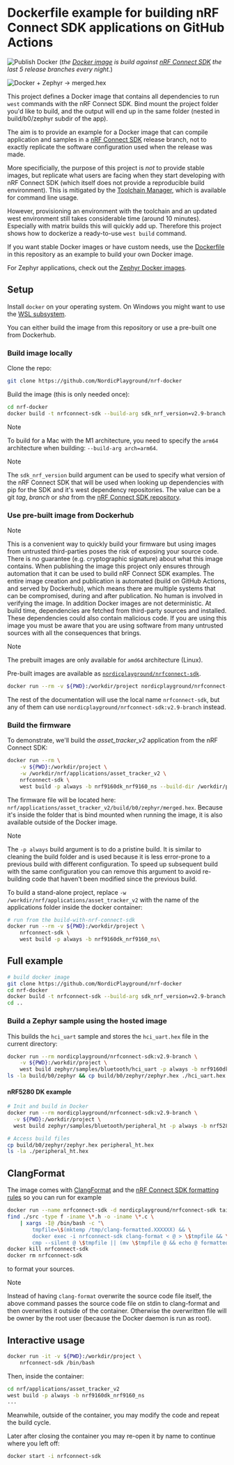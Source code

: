 # Dockerfile example for building nRF Connect SDK applications on GitHub Actions

![Publish Docker](https://github.com/NordicPlayground/nrf-docker/workflows/Publish%20Docker/badge.svg?branch=saga)
(_the [Docker image](https://hub.docker.com/r/nordicplayground/nrfconnect-sdk) is build against [nRF Connect SDK](https://github.com/nrfconnect/sdk-nrf) the last 5 release branches every night._)

![Docker + Zephyr -> merged.hex](./diagram.png)

This project defines a Docker image that contains all dependencies to run `west` commands with the nRF Connect SDK. Bind mount the project folder you'd like to build, and the output will end up in the same folder (nested in build/b0/zephyr subdir of the app).

The aim is to provide an example for a Docker image that can compile application and samples in a [nRF Connect SDK](https://github.com/nrfconnect/sdk-nrf) release branch, not to exactly replicate the software configuration used when the release was made.

More specificially, the purpose of this project is _not_ to provide stable images, but replicate what users are facing when they start developing with nRF Connect SDK (which itself does not provide a reproducible build environment). This is mitigated by the [Toolchain Manager](https://developer.nordicsemi.com/nRF_Connect_SDK/doc/latest/nrf/installation/assistant.html#install-toolchain-manager), which is available for command line usage.

However, provisioning an environment with the toolchain and an updated west environment still takes considerable time (around 10 minutes). Especially with matrix builds this will quickly add up. Therefore this project shows how to dockerize a ready-to-use `west build` command.

If you want stable Docker images or have custom needs, use the [Dockerfile](./Dockerfile) in this repository as an example to build your own Docker image.

For Zephyr applications, check out the [Zephyr Docker images](https://github.com/zephyrproject-rtos/docker-image/pkgs/container/ci#zephyr-docker-images).

## Setup

Install `docker` on your operating system. On Windows you might want to use the [WSL subsystem](https://docs.docker.com/docker-for-windows/wsl-tech-preview/).

You can either build the image from this repository or use a pre-built one from Dockerhub.

### Build image locally

Clone the repo:

```bash
git clone https://github.com/NordicPlayground/nrf-docker
```

Build the image (this is only needed once):

```bash
cd nrf-docker
docker build -t nrfconnect-sdk --build-arg sdk_nrf_version=v2.9-branch .
```

> [!NOTE]
> To build for a Mac with the M1 architecture, you need to specify the `arm64` architecture when building: `--build-arg arch=arm64`.

> [!NOTE]
> The `sdk_nrf_version` build argument can be used to specify what version of the nRF Connect SDK that will be used when looking up dependencies with pip for the SDK and it's west dependency repositories. The value can be a git _tag_, _branch_ or _sha_ from the [nRF Connect SDK repository](https://github.com/nrfconnect/sdk-nrf).

### Use pre-built image from Dockerhub

> [!NOTE]
> This is a convenient way to quickly build your firmware but using images from untrusted third-parties poses the risk of exposing your source code.
> There is no guarantee (e.g. cryptographic signature) about what this image contains.
> When publishing the image this project only ensures through automation that it can be used to build nRF Connect SDK examples.
> The entire image creation and publication is automated (build on GitHub Actions, and served by Dockerhub), which means there are multiple systems that can be compromised, during and after publication.
> No human is involved in verifying the image.
> In addition Docker images are not deterministic.
> At build time, dependencies are fetched from third-party sources and installed. These dependencies could also contain malicious code.
> If you are using this image you must be aware that you are using software from many untrusted sources with all the consequences that brings.

> [!NOTE]
> The prebuilt images are only available for `amd64` architecture (Linux).

Pre-built images are available as [`nordicplayground/nrfconnect-sdk`](https://hub.docker.com/r/nordicplayground/nrfconnect-sdk).

```bash
docker run --rm -v ${PWD}:/workdir/project nordicplayground/nrfconnect-sdk:v2.9-branch ...
```

The rest of the documentation will use the local name `nrfconnect-sdk`, but any of them can use `nordicplayground/nrfconnect-sdk:v2.9-branch` instead.

### Build the firmware

To demonstrate, we'll build the _asset_tracker_v2_ application from the nRF Connect SDK:

```bash
docker run --rm \
    -v ${PWD}:/workdir/project \
    -w /workdir/nrf/applications/asset_tracker_v2 \
    nrfconnect-sdk \
    west build -p always -b nrf9160dk_nrf9160_ns --build-dir /workdir/project/build
```

The firmware file will be located here: `nrf/applications/asset_tracker_v2/build/b0/zephyr/merged.hex`. Because it's inside the folder that is bind mounted when running the image, it is also available outside of the Docker image.

> [!NOTE]
> The `-p always` build argument is to do a pristine build. It is similar to cleaning the build folder and is used because it is less error-prone to a previous build with different configuration. To speed up subsequent build with the same configuration you can remove this argument to avoid re-building code that haven't been modified since the previous build.

To build a stand-alone project, replace `-w /workdir/nrf/applications/asset_tracker_v2` with the name of the applications folder inside the docker container:

```bash
# run from the build-with-nrf-connect-sdk
docker run --rm -v ${PWD}:/workdir/project \
    nrfconnect-sdk \
    west build -p always -b nrf9160dk_nrf9160_ns\
```

## Full example

```bash
# build docker image
git clone https://github.com/NordicPlayground/nrf-docker
cd nrf-docker
docker build -t nrfconnect-sdk --build-arg sdk_nrf_version=v2.9-branch .
cd ..
```

### Build a Zephyr sample using the hosted image

This builds the `hci_uart` sample and stores the `hci_uart.hex` file in the current directory:

```bash
docker run --rm nordicplayground/nrfconnect-sdk:v2.9-branch \
    -v ${PWD}:/workdir/project \
    west build zephyr/samples/bluetooth/hci_uart -p always -b nrf9160dk_nrf52840 --build-dir /workdir/project/build
ls -la build/b0/zephyr && cp build/b0/zephyr/zephyr.hex ./hci_uart.hex
```

#### nRF5280 DK example

```bash
# Init and build in Docker
docker run --rm nordicplayground/nrfconnect-sdk:v2.9-branch \
  -v ${PWD}:/workdir/project \
  west build zephyr/samples/bluetooth/peripheral_ht -p always -b nrf52840dk_nrf52840 --build-dir /workdir/project/build

# Access build files
cp build/b0/zephyr/zephyr.hex peripheral_ht.hex
ls -la ./peripheral_ht.hex
```

## ClangFormat

The image comes with [ClangFormat](https://clang.llvm.org/docs/ClangFormat.html) and the [nRF Connect SDK formatting rules](https://github.com/nrfconnect/sdk-nrf/blob/main/.clang-format) so you can run for example

```bash
docker run --name nrfconnect-sdk -d nordicplayground/nrfconnect-sdk tail -f /dev/null
find ./src -type f -iname \*.h -o -iname \*.c \
    | xargs -I@ /bin/bash -c "\
        tmpfile=\$(mktemp /tmp/clang-formatted.XXXXXX) && \
        docker exec -i nrfconnect-sdk clang-format < @ > \$tmpfile && \
        cmp --silent @ \$tmpfile || (mv \$tmpfile @ && echo @ formatted.)"
docker kill nrfconnect-sdk
docker rm nrfconnect-sdk
```

to format your sources.

> [!NOTE]
> Instead of having `clang-format` overwrite the source code file itself, the above command passes the source code file on stdin to clang-format and then overwrites it outside of the container. Otherwise the overwritten file will be owner by the root user (because the Docker daemon is run as root).

## Interactive usage

```bash
docker run -it -v ${PWD}:/workdir/project \
    nrfconnect-sdk /bin/bash
```

Then, inside the container:

```bash
cd nrf/applications/asset_tracker_v2
west build -p always -b nrf9160dk_nrf9160_ns
...
```

Meanwhile, outside of the container, you may modify the code and repeat the build cycle.

Later after closing the container you may re-open it by name to continue where you left off:

```bash
docker start -i nrfconnect-sdk
```
